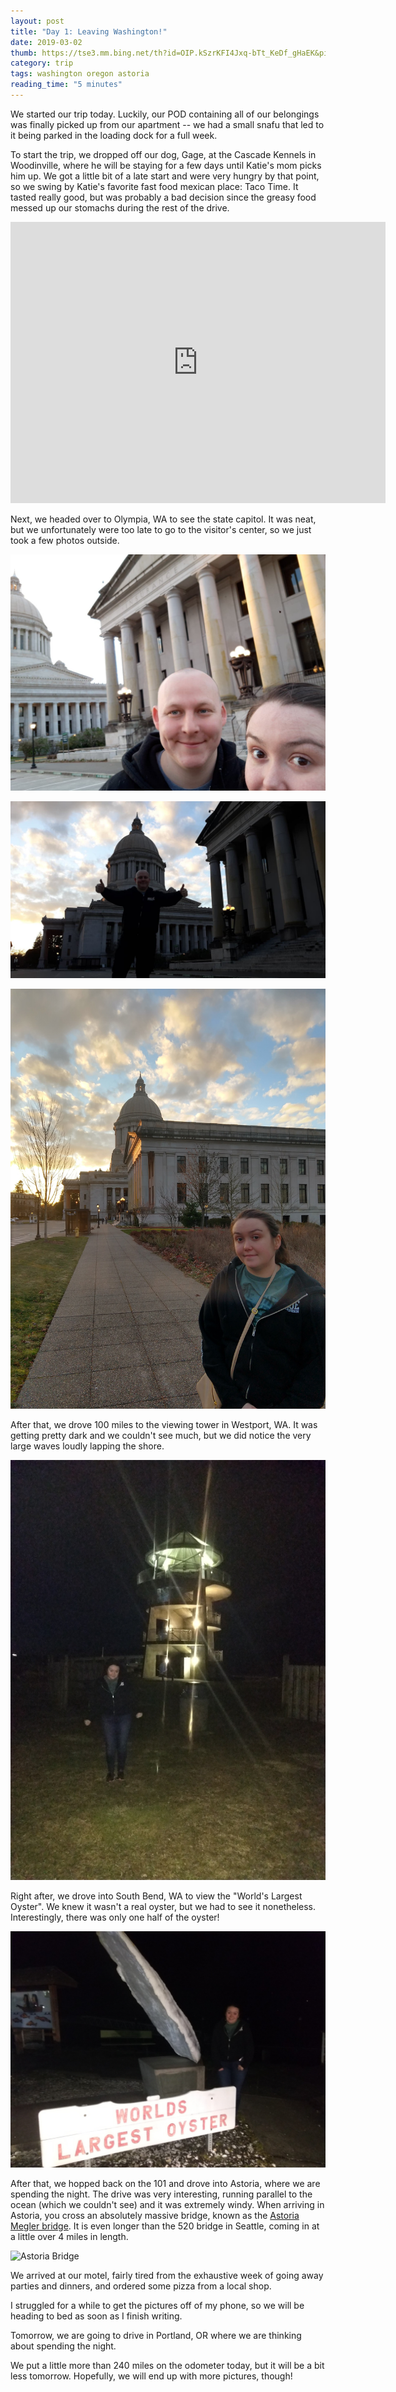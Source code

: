 ```yaml
---
layout: post
title: "Day 1: Leaving Washington!"
date: 2019-03-02
thumb: https://tse3.mm.bing.net/th?id=OIP.kSzrKFI4Jxq-bTt_KeDf_gHaEK&pid=Api
category: trip
tags: washington oregon astoria
reading_time: "5 minutes"
---
```


We started our trip today. Luckily, our POD containing all of our belongings was finally
picked up from our apartment -- we had a small snafu that led to it being parked in the
loading dock for a full week.

To start the trip, we dropped off our dog, Gage, at the Cascade Kennels in Woodinville, where
he will be staying for a few days until Katie's mom picks him up. We got a little bit of a late
start and were very hungry by that point, so we swing by Katie's favorite fast food mexican place:
Taco Time. It tasted really good, but was probably a bad decision since the greasy food messed
up our stomachs during the rest of the drive.

<iframe src="https://www.google.com/maps/embed?pb=!1m52!1m12!1m3!1d1393850.039986648!2d-124.2311730984289!3d46.97419730066057!2m3!1f0!2f0!3f0!3m2!1i1024!2i768!4f13.1!4m37!3e0!4m5!1s0x54900bfdd4f19947%3A0x6f9a6b2a29954e39!2sCascade+Kennels%2C+Inc.%2C+20005+178th+Ave+NE%2C+Woodinville%2C+WA+98072!3m2!1d47.772312!2d-122.104249!4m5!1s0x54900d990287ff15%3A0x8c41480ffcd52a6!2sTaco+Time%2C+Northeast+175th+Street%2C+Woodinville%2C+WA!3m2!1d47.7548855!2d-122.1536017!4m5!1s0x549174fcfebd0985%3A0x4432a80ad77ff31a!2sWashington+State+Capitol+Building+and+Campus%2C+Sid+Snyder+Avenue+Southwest%2C+Olympia%2C+WA!3m2!1d47.0357219!2d-122.9048303!4m5!1s0x5492445a1c04c10f%3A0x158e8cda2d8a5777!2sWestport+Viewing+Tower%2C+Westhaven+Drive%2C+Westport%2C+WA!3m2!1d46.9115095!2d-124.11746869999999!4m5!1s0x5493b1a5a792bd89%3A0x385b0a501c107df4!2sWorld%E2%80%99s+Largest+Oyster%2C+South+Bend%2C+WA!3m2!1d46.6663408!2d-123.8109143!4m5!1s0x54937b440995fb8b%3A0xf7dd72f1a11b8abf!2sAstoria%2C+OR!3m2!1d46.1878841!2d-123.8312534!5e0!3m2!1sen!2sus!4v1551595624671" width="600" height="450" frameborder="0" style="border:0" allowfullscreen></iframe>

Next, we headed over to Olympia, WA to see the state capitol. It was neat, but
we unfortunately were too late to go to the visitor's center, so we just took a few photos
outside.

![Selfie at the Capitol](/assets/images/53625592_614550832338711_2450451740571467776_n.jpg)

![Nick at the Capitol](/assets/images/53452017_387699675349623_1871352680052424704_n.jpg)

![Katie at the Capitol](/assets/images/53080089_253839508885824_1494871691019419648_n.jpg)

After that, we drove 100 miles to the viewing tower in Westport, WA. It was getting
pretty dark and we couldn't see much, but we did notice the very large waves loudly
lapping the shore.

![Westport Tower](/assets/images/53399754_593057647830052_8839125076935704576_n.jpg)

Right after, we drove into South Bend, WA to view the "World's Largest Oyster".
We knew it wasn't a real oyster, but we had to see it nonetheless.
Interestingly, there was only one half of the oyster!

![Largest Oyster](/assets/images/53145810_309894676545649_3100477040613130240_n.jpg)

After that, we hopped back on the 101 and drove into Astoria, where we are spending
the night. The drive was very interesting, running parallel to the ocean (which
we couldn't see) and it was extremely windy. When arriving in Astoria, you cross
an absolutely massive bridge, known as the [Astoria Megler bridge](https://en.wikipedia.org/wiki/Astoria%E2%80%93Megler_Bridge).
It is even longer than the 520 bridge in Seattle, coming in at a little over 4 miles in length.

![Astoria Bridge](https://upload.wikimedia.org/wikipedia/commons/thumb/d/d7/USACE_Astoria-Megler_Bridge.jpg/440px-USACE_Astoria-Megler_Bridge.jpg)

We arrived at our motel, fairly tired from the exhaustive week of going away
parties and dinners, and ordered some pizza from a local shop.

I struggled for a while to get the pictures off of my phone, so we will be heading
to bed as soon as I finish writing.

Tomorrow, we are going to drive in Portland, OR where we are thinking about spending
the night.

We put a little more than 240 miles on the odometer today, but it will be a bit less
tomorrow. Hopefully, we will end up with more pictures, though!